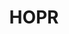 ---
title: "HOPR"
ApprovedOn: Phase 2
externalUrl: "https://arbitrumfoundation.notion.site/53ad99f665d946adb58bf92e82438fd5?v=efcd2d955fa54bcfaabaa46812732206"
description: "The Arbitrum Foundation's grants program aims to empower developers and entrepreneurs to build impactful DApps on the Arbitrum network, driving decentralization and enhancing user experiences in the ecosystem."
type: "Grant"
grantType: "Project"
---